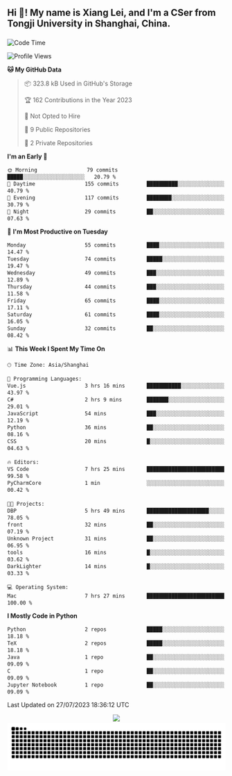 <h2 align="left">Hi 👋! My name is Xiang Lei, and I'm a CSer from Tongji University in Shanghai, China.</h2>

###

<!--START_SECTION:waka-->
![Code Time](http://img.shields.io/badge/Code%20Time-90%20hrs%2030%20mins-blue)

![Profile Views](http://img.shields.io/badge/Profile%20Views-213-blue)

**🐱 My GitHub Data** 

> 📦 323.8 kB Used in GitHub's Storage 
 > 
> 🏆 162 Contributions in the Year 2023
 > 
> 🚫 Not Opted to Hire
 > 
> 📜 9 Public Repositories 
 > 
> 🔑 2 Private Repositories 
 > 
**I'm an Early 🐤** 

```text
🌞 Morning                79 commits          █████░░░░░░░░░░░░░░░░░░░░   20.79 % 
🌆 Daytime                155 commits         ██████████░░░░░░░░░░░░░░░   40.79 % 
🌃 Evening                117 commits         ████████░░░░░░░░░░░░░░░░░   30.79 % 
🌙 Night                  29 commits          ██░░░░░░░░░░░░░░░░░░░░░░░   07.63 % 
```
📅 **I'm Most Productive on Tuesday** 

```text
Monday                   55 commits          ████░░░░░░░░░░░░░░░░░░░░░   14.47 % 
Tuesday                  74 commits          █████░░░░░░░░░░░░░░░░░░░░   19.47 % 
Wednesday                49 commits          ███░░░░░░░░░░░░░░░░░░░░░░   12.89 % 
Thursday                 44 commits          ███░░░░░░░░░░░░░░░░░░░░░░   11.58 % 
Friday                   65 commits          ████░░░░░░░░░░░░░░░░░░░░░   17.11 % 
Saturday                 61 commits          ████░░░░░░░░░░░░░░░░░░░░░   16.05 % 
Sunday                   32 commits          ██░░░░░░░░░░░░░░░░░░░░░░░   08.42 % 
```


📊 **This Week I Spent My Time On** 

```text
🕑︎ Time Zone: Asia/Shanghai

💬 Programming Languages: 
Vue.js                   3 hrs 16 mins       ███████████░░░░░░░░░░░░░░   43.97 % 
C#                       2 hrs 9 mins        ███████░░░░░░░░░░░░░░░░░░   29.01 % 
JavaScript               54 mins             ███░░░░░░░░░░░░░░░░░░░░░░   12.19 % 
Python                   36 mins             ██░░░░░░░░░░░░░░░░░░░░░░░   08.16 % 
CSS                      20 mins             █░░░░░░░░░░░░░░░░░░░░░░░░   04.63 % 

🔥 Editors: 
VS Code                  7 hrs 25 mins       █████████████████████████   99.58 % 
PyCharmCore              1 min               ░░░░░░░░░░░░░░░░░░░░░░░░░   00.42 % 

🐱‍💻 Projects: 
DBP                      5 hrs 49 mins       ████████████████████░░░░░   78.05 % 
front                    32 mins             ██░░░░░░░░░░░░░░░░░░░░░░░   07.19 % 
Unknown Project          31 mins             ██░░░░░░░░░░░░░░░░░░░░░░░   06.95 % 
tools                    16 mins             █░░░░░░░░░░░░░░░░░░░░░░░░   03.62 % 
DarkLighter              14 mins             █░░░░░░░░░░░░░░░░░░░░░░░░   03.33 % 

💻 Operating System: 
Mac                      7 hrs 27 mins       █████████████████████████   100.00 % 
```

**I Mostly Code in Python** 

```text
Python                   2 repos             █████░░░░░░░░░░░░░░░░░░░░   18.18 % 
TeX                      2 repos             █████░░░░░░░░░░░░░░░░░░░░   18.18 % 
Java                     1 repo              ██░░░░░░░░░░░░░░░░░░░░░░░   09.09 % 
C                        1 repo              ██░░░░░░░░░░░░░░░░░░░░░░░   09.09 % 
Jupyter Notebook         1 repo              ██░░░░░░░░░░░░░░░░░░░░░░░   09.09 % 
```




 Last Updated on 27/07/2023 18:36:12 UTC
<!--END_SECTION:waka-->

<div align="center">
  <img src="https://github-readme-stats.vercel.app/api?username=Lei00764&show_icons=true&theme=radical" />
 </div>

 <div align="center">

<picture>
  <source media="(prefers-color-scheme: dark)" srcset="https://raw.githubusercontent.com/Lei00764/Lei00764/output/github-contribution-grid-snake-dark.svg">
  <source media="(prefers-color-scheme: light)" srcset="https://raw.githubusercontent.com/Lei00764/Lei00764/output/github-contribution-grid-snake.svg">
  <img alt="github contribution grid snake animation" src="https://raw.githubusercontent.com/Lei00764/Lei00764/output/github-contribution-grid-snake.svg">
</picture>

</div>




